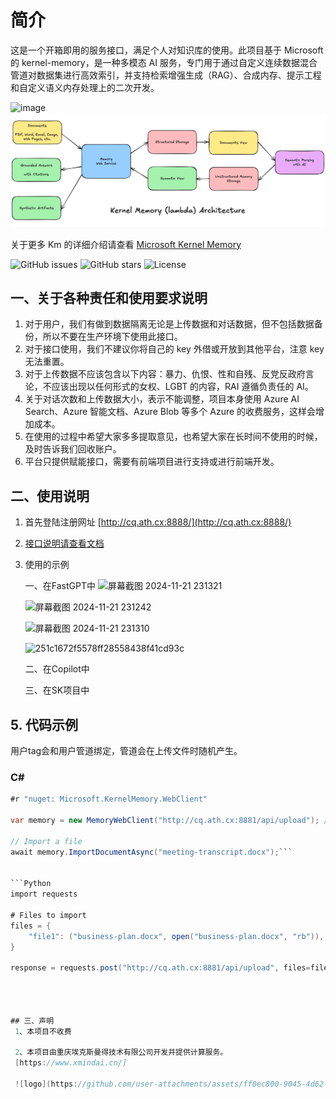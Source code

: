 # 简介
这是一个开箱即用的服务接口，满足个人对知识库的使用。此项目基于 Microsoft 的 kernel-memory，是一种多模态 AI 服务，专门用于通过自定义连续数据混合管道对数据集进行高效索引，并支持检索增强生成（RAG）、合成内存、提示工程和自定义语义内存处理上的二次开发。

![image](https://github.com/user-attachments/assets/2b9bf9d9-1f1e-45b3-9461-50323b4f7b7f)
![image](https://github.com/microsoft/kernel-memory/blob/main/docs/img/kernel-memory-lambda-architecture.png)

关于更多 Km 的详细介绍请查看 [Microsoft Kernel Memory](https://microsoft.github.io/kernel-memory/)

![GitHub issues](https://img.shields.io/github/issues/user/repo) ![GitHub stars](https://img.shields.io/github/stars/user/repo) ![License](https://img.shields.io/badge/license-MIT-blue.svg)

## 一、关于各种责任和使用要求说明

1. 对于用户，我们有做到数据隔离无论是上传数据和对话数据，但不包括数据备份，所以不要在生产环境下使用此接口。
2. 对于接口使用，我们不建议你将自己的 key 外借或开放到其他平台，注意 key 无法重置。
3. 对于上传数据不应该包含以下内容：暴力、仇恨、性和自残、反党反政府言论，不应该出现以任何形式的女权、LGBT 的内容，RAI 遵循负责任的 AI。
4. 关于对话次数和上传数据大小，表示不能调整，项目本身使用 Azure AI Search、Azure 智能文档、Azure Blob 等多个 Azure 的收费服务，这样会增加成本。
5. 在使用的过程中希望大家多多提取意见，也希望大家在长时间不使用的时候，及时告诉我们回收账户。
6. 平台只提供赋能接口，需要有前端项目进行支持或进行前端开发。

## 二、使用说明

1. 首先登陆注册网址 [http://cq.ath.cx:8888/](http://cq.ath.cx:8888/)
2. [接口说明请查看文档](https://github.com/gongwell/XMRAG/blob/main/%E6%8E%A5%E5%8F%A3%E4%BF%A1%E6%81%AF.md)
3. 使用的示例

   一、在FastGPT中
   ![屏幕截图 2024-11-21 231321](https://github.com/user-attachments/assets/1d655bed-6668-40f1-afe8-292257116a28)
   
   ![屏幕截图 2024-11-21 231242](https://github.com/user-attachments/assets/69fe3f94-95b2-4d89-ac88-7760cc0584c8)

   ![屏幕截图 2024-11-21 231310](https://github.com/user-attachments/assets/797d4392-4e2b-40eb-b661-b77c4eb87dc5)

   ![251c1672f5578ff28558438f41cd93c](https://github.com/user-attachments/assets/80a43b3f-38fc-4f24-9ee8-6b2b3cb646a1)

   二、在Copilot中

   三、在SK项目中

## 5. 代码示例
用户tag会和用户管道绑定，管道会在上传文件时随机产生。

### C#
```csharp
#r "nuget: Microsoft.KernelMemory.WebClient"

var memory = new MemoryWebClient("http://cq.ath.cx:8881/api/upload"); // <== URL of KM web service

// Import a file
await memory.ImportDocumentAsync("meeting-transcript.docx");```


```Python
import requests

# Files to import
files = {
    "file1": ("business-plan.docx", open("business-plan.docx", "rb")),
}

response = requests.post("http://cq.ath.cx:8881/api/upload", files=files, data=data)```




## 三、声明
 1、本项目不收费
 
 2、本项目由重庆埃克斯曼得技术有限公司开发并提供计算服务。
 [https://www.xmindai.cn/]
 
 ![logo](https://github.com/user-attachments/assets/ff0ec800-9045-4d62-adf9-3d10a6fcd5b9)

 
